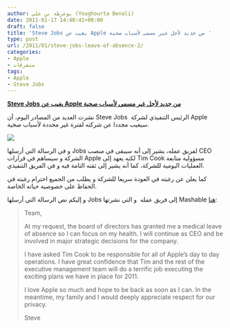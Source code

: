 ```yaml
---
author: يوغرطة بن علي (Youghourta Benali)
date: 2011-01-17 14:40:41+00:00
draft: false
title: 'Steve Jobs يغيب عن Apple من جديد لأجل غير مسمى لأسباب صحية '
type: post
url: /2011/01/steve-jobs-leave-of-absence-2/
categories:
- Apple
- متفرقات
tags:
- Apple
- Steve Jobs
---
```


**[Steve Jobs يغيب عن Apple من جديد لأجل غير مسمى لأسباب صحية](https://www.it-scoop.com/2011/01/steve-jobs-leave-of-absence-2/)**




نشرت العديد من المصادر اليوم، أن Steve Jobs  الرئيس التنفيذي لشركة Apple سيغيب مجددا عن شركته لفترة غير محددة لأسباب صحية.




[![](https://www.it-scoop.com/wp-content/uploads/2011/01/steve-jobs.jpg)
](https://www.it-scoop.com/2011/01/steve-jobs-leave-of-absence-2/)


و في الرسالة التي أرسلها Jobs لفريق عمله، يشير إلى أنه سيبقى في منصب CEO الشركة و سيساهم في قرارات Apple لكنه يعهد إلى Tim Cook مسؤولية متابعة العمليات اليومية للشركة، كما أنه يشير إلى ثقته التامة فيه و في الفريق التنفيذي.

كما يعلن عن رغبته في العودة سريعا للشركة و يطلب من الجميع احترام رغبته في الحفاظ على خصوصية حياته الخاصة.

و إليكم نص الرسالة التي أرسلها Jobs إلى فريق عمله  و التي نشرتها Mashable [هنا](http://mashable.com/2011/01/17/steve-jobs-leave-of-absence-2/):


<blockquote>

Team,

At my request, the board of directors has granted me a medical leave of absence so I can focus on my health. I will continue as CEO and be involved in major strategic decisions for the company.

I have asked Tim Cook to be responsible for all of Apple’s day to day operations. I have great confidence that Tim and the rest of the executive management team will do a terrific job executing the exciting plans we have in place for 2011.

I love Apple so much and hope to be back as soon as I can. In the meantime, my family and I would deeply appreciate respect for our privacy.

Steve</blockquote>
